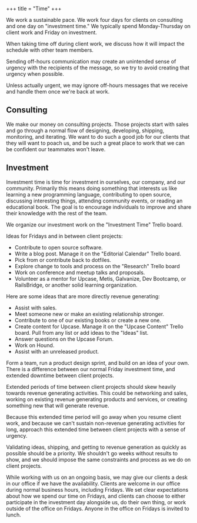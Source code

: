 +++
title = "Time"
+++

We work a sustainable pace. We work four days for clients on consulting and one day on "investment time." We typically spend Monday-Thursday on client work and Friday on investment.

When taking time off during client work, we discuss how it will impact the schedule with other team members.

Sending off-hours communication may create an unintended sense of urgency with the recipients of the message, so we try to avoid creating that urgency when possible.

Unless actually urgent, we may ignore off-hours messages that we receive and handle them once we're back at work.

## Consulting
We make our money on consulting projects. Those projects start with sales and go through a normal flow of designing, developing, shipping, monitoring, and iterating. We want to do such a good job for our clients that they will want to poach us, and be such a great place to work that we can be confident our teammates won't leave.

## Investment
Investment time is time for investment in ourselves, our company, and our community. Primarily this means doing something that interests us like learning a new programming language, contributing to open source, discussing interesting things, attending community events, or reading an educational book. The goal is to encourage individuals to improve and share their knowledge with the rest of the team.

We organize our investment work on the "Investment Time" Trello board.

Ideas for Fridays and in between client projects:

+ Contribute to open source software.
+ Write a blog post. Manage it on the "Editorial Calendar" Trello board.
+ Pick from or contribute back to dotfiles.
+ Explore change to tools and process on the "Research" Trello board
+ Work on conference and meetup talks and proposals.
+ Volunteer as a mentor for Upcase, Metis, Galvanize, Dev Bootcamp, or RailsBridge, or another solid learning organization.

Here are some ideas that are more directly revenue generating:

+ Assist with sales.
+ Meet someone new or make an existing relationship stronger.
+ Contribute to one of our existing books or create a new one.
+ Create content for Upcase. Manage it on the "Upcase Content" Trello board. Pull from any list or add ideas to the "Ideas" list.
+ Answer questions on the Upcase Forum.
+ Work on Hound.
+ Assist with an unreleased product.

Form a team, run a product design sprint, and build on an idea of your own.
There is a difference between our normal Friday investment time, and extended downtime between client projects.

Extended periods of time between client projects should skew heavily towards revenue generating activities. This could be networking and sales, working on existing revenue generating products and services, or creating something new that will generate revenue.

Because this extended time period will go away when you resume client work, and because we can't sustain non-revenue generating activities for long, approach this extended time between client projects with a sense of urgency.

Validating ideas, shipping, and getting to revenue generation as quickly as possible should be a priority. We shouldn't go weeks without results to show, and we should impose the same constraints and process as we do on client projects.

While working with us on an ongoing basis, we may give our clients a desk in our office if we have the availability. Clients are welcome in our office during normal business hours, including Fridays. We set clear expectations about how we spend our time on Fridays, and clients can choose to either participate in the investment day alongside us, do their own thing, or work outside of the office on Fridays. Anyone in the office on Fridays is invited to lunch.